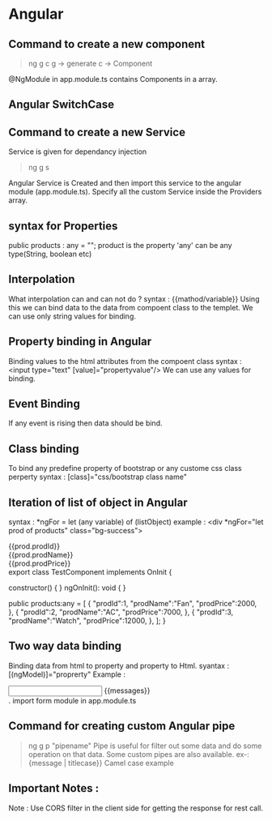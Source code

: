 Angular
=========

Command to create a new component
-----------------------------
> ng g c <component name>
	g -> generate
	c -> Component

@NgModule in app.module.ts contains Components in a array.

Angular SwitchCase
----------------

Command to create a new Service
----------------------------
Service is given for dependancy injection
> ng g s <service-name>

Angular Service is Created and then import this service to the angular module (app.module.ts).
Specify all the custom Service inside the Providers array.


syntax for Properties
-----------------
public products : any = "";
product is the property 'any' can be any type(String, boolean etc)


Interpolation
----------
What interpolation can and can not do ?
syntax : <span>{{mathod/variable}}</span>
Using this we can bind data to the data from compoent  class to the  templet.
We can use  only string values for binding.

Property binding in Angular
---------------------
Binding values to the html attributes from the compoent class
syntax : <input type="text" [value]="propertyvalue"/>
We can use  any values for binding.

Event Binding
-----------
If any event is rising then data should be bind.

Class binding
----------
To bind any predefine property of bootstrap or any custome css class perperty
syntax : [class]="css/bootstrap class name"

Iteration of list of object in Angular
------------------------------
syntax : *ngFor = let (any variable) of (listObject)
example : <div *ngFor="let prod of products"  class="bg-success">
		<div>{{prod.prodId}}</div>
		<div>{{prod.prodName}}</div>
		<div>{{prod.prodPrice}}</div>
	</div>
export class TestComponent implements OnInit {

  constructor() { }
  ngOnInit(): void {
  }

 public products:any = [
      {
        "prodId":1,
        "prodName":"Fan",
        "prodPrice":2000,
      },
      {
        "prodId":2,
        "prodName":"AC",
        "prodPrice":7000,
      },
      {
        "prodId":3,
        "prodName":"Watch",
        "prodPrice":12000,
      },
    ];
}

Two way data binding
-----------------
Binding data from html to property and property to Html.
syantax : [(ngModel)]="proprerty"
Example :
<div>
 <input type="text" name="" [(ngModel)]="messages">
 {{messages}}
</div>.
import form module in app.module.ts

Command for creating custom Angular pipe
----------------------------------
>ng g p "pipename"
Pipe is useful for filter out some data and do some operation on that data.
Some custom pipes are also available.
ex-: {message | titlecase}} Camel case example

Important Notes :
--------------
Note :
Use CORS filter in the client side for getting the response for rest call.